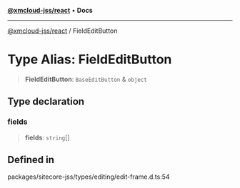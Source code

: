 [**@xmcloud-jss/react**](../README.md) • **Docs**

***

[@xmcloud-jss/react](../README.md) / FieldEditButton

# Type Alias: FieldEditButton

> **FieldEditButton**: `BaseEditButton` & `object`

## Type declaration

### fields

> **fields**: `string`[]

## Defined in

packages/sitecore-jss/types/editing/edit-frame.d.ts:54
